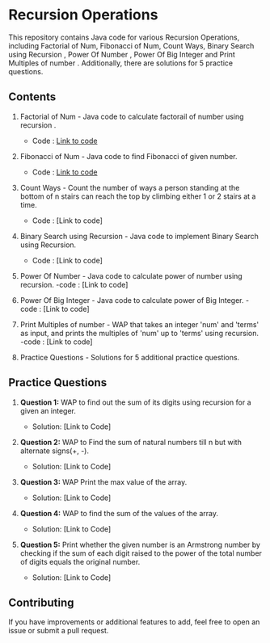 # Recursion Operations

This repository contains Java code for various  Recursion Operations, including Factorial of Num, Fibonacci of Num, Count Ways, Binary Search using Recursion , Power Of Number , Power Of Big Integer and Print Multiples of number . Additionally, there are solutions for 5 practice questions.

## Contents

1. Factorial of Num - Java code to calculate factorail of number using recursion .
   - Code : [Link to code](https://github.com/adityaprajapati10/DSA-Java/blob/main/Recursion/FactorialNum.java)
2. Fibonacci of Num - Java code to find Fibonacci of given number.
   - Code : [Link to code](https://github.com/adityaprajapati10/DSA-Java/blob/main/Recursion/FibonacciNo.java)
3. Count Ways - Count the number of ways a person standing at the bottom of n stairs can reach the top by climbing either 1 or 2 stairs at a time.
   - Code : [Link to code]
4. Binary Search using Recursion - Java code to implement Binary Search using Recursion.
   - Code : [Link to code]
5. Power Of Number - Java code to calculate power of number using recursion.
   -code : [Link to code]
6. Power Of Big Integer - Java code to calculate power of Big Integer.
   -code : [Link to code]
7. Print Multiples of number - WAP that takes an integer 'num' and 'terms' as input, and prints the multiples of 'num' up to 'terms' using recursion.
    -code : [Link to code]
   
8. Practice Questions - Solutions for 5 additional practice questions.


## Practice Questions

1. **Question 1:** WAP to find out the sum of its digits using recursion for a given an integer.
   - Solution: [Link to Code]

2. **Question 2:** WAP to Find the sum of natural numbers till n but with alternate signs(+, -).
   - Solution: [Link to Code]

3. **Question 3:** WAP Print the max value of the array.
   - Solution: [Link to Code]

4. **Question 4:** WAP to find the sum of the values of the array.
   - Solution: [Link to Code]

5. **Question 5:** Print whether the given number is an Armstrong number by checking if the sum of each digit raised to the power of the total number of digits equals the original number.
   - Solution: [Link to Code]
## Contributing

If you have improvements or additional features to add, feel free to open an issue or submit a pull request.


